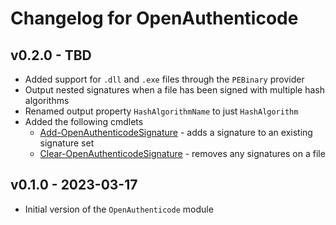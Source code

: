 # Changelog for OpenAuthenticode

## v0.2.0 - TBD

* Added support for `.dll` and `.exe` files through the `PEBinary` provider
* Output nested signatures when a file has been signed with multiple hash algorithms
* Renamed output property `HashAlgorithmName` to just `HashAlgorithm`
* Added the following cmdlets
  * [Add-OpenAuthenticodeSignature](./docs/en-US/Add-OpenAuthenticodeSignature.md) - adds a signature to an existing signature set
  * [Clear-OpenAuthenticodeSignature](./docs/en-US/Clear-OpenAuthenticodeSignature.md) - removes any signatures on a file

## v0.1.0 - 2023-03-17

+ Initial version of the `OpenAuthenticode` module

